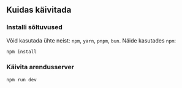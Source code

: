 ## Kuidas käivitada

### Installi sõltuvused

Võid kasutada ühte neist: `npm`, `yarn`, `pnpm`, `bun`. Näide kasutades `npm`:

```bash
npm install
```

### Käivita arendusserver

```bash
npm run dev
```
